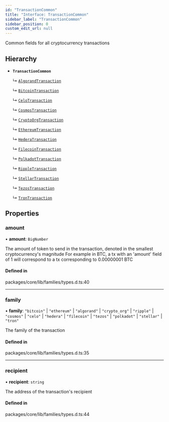 ```yaml
---
id: "TransactionCommon"
title: "Interface: TransactionCommon"
sidebar_label: "TransactionCommon"
sidebar_position: 0
custom_edit_url: null
---
```


Common fields for all cryptocurrency transactions

## Hierarchy

- **`TransactionCommon`**

  ↳ [`AlgorandTransaction`](AlgorandTransaction.md)

  ↳ [`BitcoinTransaction`](BitcoinTransaction.md)

  ↳ [`CeloTransaction`](CeloTransaction.md)

  ↳ [`CosmosTransaction`](CosmosTransaction.md)

  ↳ [`CryptoOrgTransaction`](CryptoOrgTransaction.md)

  ↳ [`EthereumTransaction`](EthereumTransaction.md)

  ↳ [`HederaTransaction`](HederaTransaction.md)

  ↳ [`FilecoinTransaction`](FilecoinTransaction.md)

  ↳ [`PolkadotTransaction`](PolkadotTransaction.md)

  ↳ [`RippleTransaction`](RippleTransaction.md)

  ↳ [`StellarTransaction`](StellarTransaction.md)

  ↳ [`TezosTransaction`](TezosTransaction.md)

  ↳ [`TronTransaction`](TronTransaction.md)

## Properties

### amount

• **amount**: `BigNumber`

The amount of token to send in the transaction, denoted in the smallest cryptocurrency's magnitude
For example in BTC, a tx with an 'amount' field of 1 will correspond to a tx corresponding to 0.00000001 BTC

#### Defined in

packages/core/lib/families/types.d.ts:40

___

### family

• **family**: ``"bitcoin"`` \| ``"ethereum"`` \| ``"algorand"`` \| ``"crypto_org"`` \| ``"ripple"`` \| ``"cosmos"`` \| ``"celo"`` \| ``"hedera"`` \| ``"filecoin"`` \| ``"tezos"`` \| ``"polkadot"`` \| ``"stellar"`` \| ``"tron"``

The family of the transaction

#### Defined in

packages/core/lib/families/types.d.ts:35

___

### recipient

• **recipient**: `string`

The address of the transaction's recipient

#### Defined in

packages/core/lib/families/types.d.ts:44
